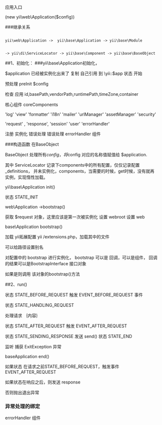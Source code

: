 应用入口 

(new yii\web\Application($config))


###继承关系
```flow

yii\web\Application ->  yii\base\Application -> yii\base\Module


-> yii\di\ServiceLocator -> yii\base\Component -> yii\base\BaseObject

```


##1、初始化：
###yii\base\Application初始化，

$application 已经被实例化出来了
复制 自己引用 到 \yii::$app
状态 开始

预处理 preInit $config

检查 应用 id,basePath,vendorPath,runtimePath,timeZone,container

核心组件 coreComponents

'log'
'view' 
'formatter'
'i18n'
'mailer'
'urlManager' 
'assetManager'
'security'

'request' ,
'response',
'session'
'user'
'errorHandler'


注册
实例化 错误处理
错误处理 errorHandler 组件


###构造函数 在BaseObject

BaseObject 处理所有$config，将$config 对应的名称值赋值给 $application.

其中 
ServiceLocator 记录下components中的所有配置，仅仅记录配置_definitions，
并未实例化，components，当需要的时候，get时候，没有就再实例，实现惰性加载。


yii\base\Application
init()

状态 STATE_INIT

web\Application ->bootstrap()

获取 $request 对象，这里应该是第一次被实例化
设置 webroot
设置 web

base\Application bootstrap()

加载 yii拓展配置 yii /extensions.php，加载其中的文件

可以给路径设置别名

对配置中的 bootstrap 进行实例化，
bootstrap 可以是 回调，可以是组件，
回调的结果可以是BootstrapInterface 接口对象

如果是则调用 该对象的bootstrap()方法


##2、run()


状态 STATE_BEFORE_REQUEST
触发 EVENT_BEFORE_REQUEST 事件

状态 STATE_HANDLING_REQUEST

处理请求 ｛内容｝

状态 STATE_AFTER_REQUEST
触发 EVENT_AFTER_REQUEST

状态 STATE_SENDING_RESPONSE
发送 send() 
状态 STATE_END


监听 捕获 ExitException 异常

baseApplication  end()

如果状态 在请求之前STATE_BEFORE_REQUEST，触发事件EVENT_AFTER_REQUEST

如果状态在响应之后，则发送 response

否则抛出退出异常



### 异常处理的绑定

errorHandler 组件